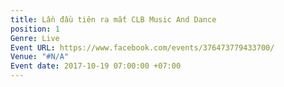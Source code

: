 ```yaml
---
title: Lần đầu tiên ra mắt CLB Music And Dance
position: 1
Genre: Live
Event URL: https://www.facebook.com/events/376473779433700/
Venue: "#N/A"
Event date: 2017-10-19 07:00:00 +07:00
---
```


